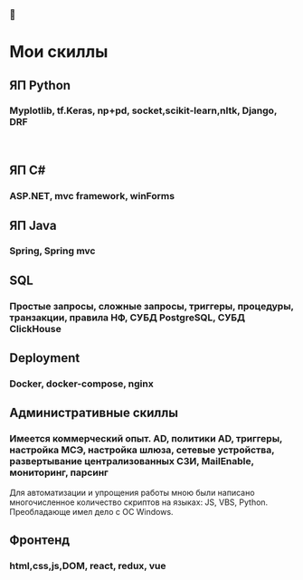 ### 👋
<h1>Мои скиллы</h1>
<h2>ЯП Python</h2>
<h3>Myplotlib, tf.Keras, np+pd, socket,scikit-learn,nltk, Django, DRF</h3>
<br>
<h2>ЯП C#</h2>
<h3>ASP.NET, mvc framework, winForms</h3>
<h2>ЯП Java</h2>
<h3>Spring, Spring mvc</h3>
<h2>SQL</h2>
<h3>Простые запросы, сложные запросы, триггеры, процедуры, транзакции, правила НФ, СУБД PostgreSQL, СУБД ClickHouse</h3>
<h2>Deployment</h2>
<h3>Docker, docker-compose, nginx</h3>
<h2>Административные скиллы</h2>
<h3>Имеется коммерческий опыт. AD, политики AD, триггеры, настройка МСЭ, настройка шлюза, сетевые устройства, развертывание централизованных СЗИ, MailEnable, мониторинг, парсинг</h3>
<p>Для автоматизации и упрощения работы мною были написано многочисленное количество скриптов на языках: JS, VBS, Python. Преобладающе имел дело с ОС Windows.</p>
<h2>Фронтенд</h2>
<h3>html,css,js,DOM, react, redux, vue</h3>

<!--
**Krouler/Krouler** is a ✨ _special_ ✨ repository because its `README.md` (this file) appears on your GitHub profile.

Here are some ideas to get you started:

- 🔭 I’m currently working on ...
- 🌱 I’m currently learning ...
- 👯 I’m looking to collaborate on ...
- 🤔 I’m looking for help with ...
- 💬 Ask me about ...
- 📫 How to reach me: ...
- 😄 Pronouns: ...
- ⚡ Fun fact: ...
-->
